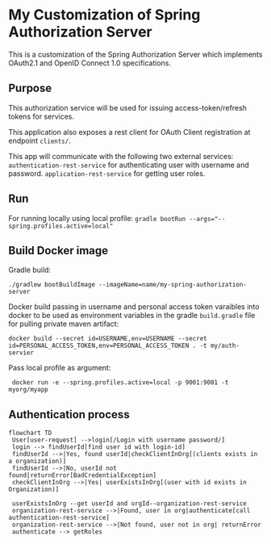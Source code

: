 # My Customization of Spring Authorization Server
This is a customization of the Spring Authorization Server which implements OAuth2.1 and OpenID Connect 1.0 specifications.


## Purpose
This authorization service will be used for issuing access-token/refresh tokens for services. 

This application also exposes a rest client for OAuth Client registration at endpoint `clients/`.

This app will communicate with the following two external services:
`authentication-rest-service` for authenticating user with username and password.
`application-rest-service` for getting user roles.

## Run
For running locally using local profile:
`gradle bootRun --args="--spring.profiles.active=local"`

## Build Docker image
Gradle build:
```
./gradlew bootBuildImage --imageName=name/my-spring-authorization-server
```
Docker build passing in username and personal access token varaibles into docker to be used as environment variables in the gradle `build.gradle` file for pulling private maven artifact:
```
docker build --secret id=USERNAME,env=USERNAME --secret id=PERSONAL_ACCESS_TOKEN,env=PERSONAL_ACCESS_TOKEN . -t my/auth-servier
```

Pass local profile as argument:
```
 docker run -e --spring.profiles.active=local -p 9001:9001 -t myorg/myapp
```


## Authentication process
```mermaid
flowchart TD
 User[user-request] -->login[/Login with username password/]
 login --> findUserId[find user id with login-id]
 findUserId -->|Yes, found userId|checkClientInOrg[(clients exists in a organization)]
 findUserId -->|No, userId not found|returnError[BadCredentialException]
 checkClientInOrg -->|Yes| userExistsInOrg[(user with id exists in Organization)]

 userExistsInOrg --get userId and orgId--organization-rest-service
 organization-rest-service -->|Found, user in org|authenticate[call authentication-rest-service]
 organization-rest-service -->|Not found, user not in org| returnError
 authenticate --> getRoles
```
